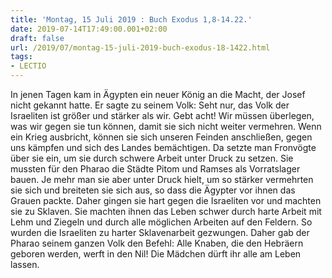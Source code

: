 ```yaml
---
title: 'Montag, 15 Juli 2019 : Buch Exodus 1,8-14.22.'
date: 2019-07-14T17:49:00.001+02:00
draft: false
url: /2019/07/montag-15-juli-2019-buch-exodus-18-1422.html
tags: 
- LECTIO
---
```


In jenen Tagen kam in Ägypten ein neuer König an die Macht, der Josef nicht gekannt hatte. Er sagte zu seinem Volk: Seht nur, das Volk der Israeliten ist größer und stärker als wir. Gebt acht! Wir müssen überlegen, was wir gegen sie tun können, damit sie sich nicht weiter vermehren. Wenn ein Krieg ausbricht, können sie sich unseren Feinden anschließen, gegen uns kämpfen und sich des Landes bemächtigen. Da setzte man Fronvögte über sie ein, um sie durch schwere Arbeit unter Druck zu setzen. Sie mussten für den Pharao die Städte Pitom und Ramses als Vorratslager bauen. Je mehr man sie aber unter Druck hielt, um so stärker vermehrten sie sich und breiteten sie sich aus, so dass die Ägypter vor ihnen das Grauen packte. Daher gingen sie hart gegen die Israeliten vor und machten sie zu Sklaven. Sie machten ihnen das Leben schwer durch harte Arbeit mit Lehm und Ziegeln und durch alle möglichen Arbeiten auf den Feldern. So wurden die Israeliten zu harter Sklavenarbeit gezwungen. Daher gab der Pharao seinem ganzen Volk den Befehl: Alle Knaben, die den Hebräern geboren werden, werft in den Nil! Die Mädchen dürft ihr alle am Leben lassen.